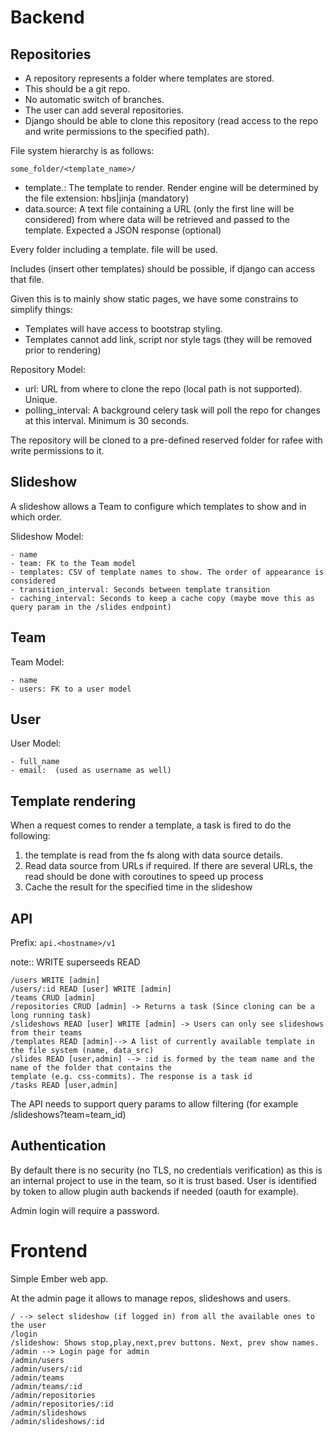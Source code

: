 Backend
=======


Repositories
------------

- A repository represents a folder where templates are stored.
- This should be a git repo.
- No automatic switch of branches.
- The user can add several repositories.
- Django should be able to clone this repository (read access to the repo and write permissions to the specified path).


File system hierarchy is as follows:

`some_folder/<template_name>/`

- template.<ext>: The template to render. Render engine will be determined by the file extension: hbs|jinja (mandatory)
- data.source: A text file containing a URL (only the first line will be considered) from where data will be retrieved and passed to the template. Expected a
  JSON response (optional)


Every folder including a template.<ext> file will be used.

Includes (insert other templates) should be possible, if django can access that file.

Given this is to mainly show static pages, we have some constrains to simplify things:

- Templates will have access to bootstrap styling.
- Templates cannot add link, script nor style tags (they will be removed prior to rendering)


Repository Model:

- url: URL from where to clone the repo (local path is not supported). Unique.
- polling_interval: A background celery task will poll the repo for changes at this interval. Minimum is 30 seconds.

The repository will be cloned to a pre-defined reserved folder for rafee with write permissions to it.

Slideshow
---------

A slideshow allows a Team to configure which templates to show and in which order.

Slideshow Model:

    - name
    - team: FK to the Team model
    - templates: CSV of template names to show. The order of appearance is considered
    - transition_interval: Seconds between template transition
    - caching_interval: Seconds to keep a cache copy (maybe move this as query param in the /slides endpoint)

Team
----

Team Model:

    - name
    - users: FK to a user model

User
----

User Model:

    - full_name
    - email:  (used as username as well)


Template rendering
------------------

When a request comes to render a template, a task is fired to do the following:

1. the template is read from the fs along with data source details.
2. Read data source from URLs if required. If there are several URLs, the read should be done with coroutines to speed up process
3. Cache the result for the specified time in the slideshow


API
---

Prefix: `api.<hostname>/v1`

note:: WRITE superseeds READ

    /users WRITE [admin]
    /users/:id READ [user] WRITE [admin]
    /teams CRUD [admin]
    /repositories CRUD [admin] -> Returns a task (Since cloning can be a long running task)
    /slideshows READ [user] WRITE [admin] -> Users can only see slideshows from their teams
    /templates READ [admin]--> A list of currently available template in the file system (name, data_src)
    /slides READ [user,admin] --> :id is formed by the team name and the name of the folder that contains the
    template (e.g. css-commits). The response is a task id
    /tasks READ [user,admin]

The API needs to support query params to allow filtering (for example /slideshows?team=team_id)

Authentication
--------------

By default there is no security (no TLS, no credentials verification) as this is an internal project to use in the team, so it is trust based.
User is identified by token to allow plugin auth backends if needed (oauth for example).

Admin login will require a password.


Frontend
========

Simple Ember web app.

At the admin page it allows to manage repos, slideshows and users.


    / --> select slideshow (if logged in) from all the available ones to the user
    /login
    /slideshow: Shows stop,play,next,prev buttons. Next, prev show names.
    /admin --> Login page for admin
    /admin/users
    /admin/users/:id
    /admin/teams
    /admin/teams/:id
    /admin/repositories
    /admin/repositories/:id
    /admin/slideshows
    /admin/slideshows/:id
